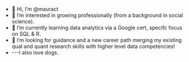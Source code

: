 - 👋 Hi, I’m @mauract
- 👀 I’m interested in growing professionally (from a background in social science).
- 🌱 I’m currently learning data analytics via a Google cert, specifc focus on SQL & R.
- 💞️ I’m looking for guidance and a new career path merging my existing qual and quant research skills with higher level data competencies!
- ---I also love dogs. 

<!---
mauract/mauract is a ✨ special ✨ repository because its `README.md` (this file) appears on your GitHub profile.
You can click the Preview link to take a look at your changes.
--->
